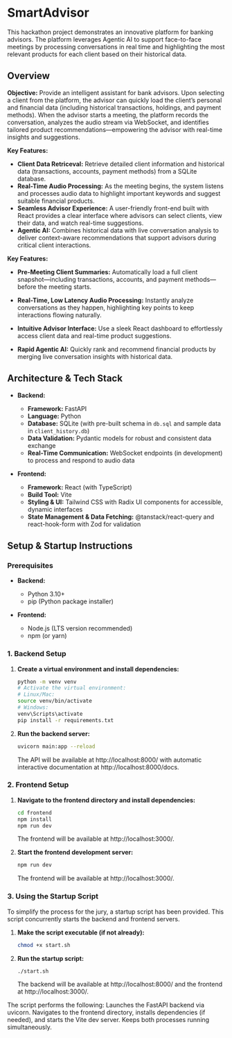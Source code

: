 # SmartAdvisor

This hackathon project demonstrates an innovative platform for banking advisors. The platform leverages Agentic AI to support face-to-face meetings by processing conversations in real time and highlighting the most relevant products for each client based on their historical data.

## Overview

**Objective:**
Provide an intelligent assistant for bank advisors. Upon selecting a client from the platform, the advisor can quickly load the client’s personal and financial data (including historical transactions, holdings, and payment methods). When the advisor starts a meeting, the platform records the conversation, analyzes the audio stream via WebSocket, and identifies tailored product recommendations—empowering the advisor with real-time insights and suggestions.

**Key Features:**
- **Client Data Retriceval:**
  Retrieve detailed client information and historical data (transactions, accounts, payment methods) from a SQLite database.
- **Real-Time Audio Processing:**
  As the meeting begins, the system listens and processes audio data to highlight important keywords and suggest suitable financial products.
- **Seamless Advisor Experience:**
  A user-friendly front-end built with React provides a clear interface where advisors can select clients, view their data, and watch real-time suggestions.
- **Agentic AI:**
  Combines historical data with live conversation analysis to deliver context-aware recommendations that support advisors during critical client interactions.

**Key Features:**

- **Pre-Meeting Client Summaries:**
  Automatically load a full client snapshot—including transactions, accounts, and payment methods—before the meeting starts.
- **Real-Time, Low Latency Audio Processing:**
  Instantly analyze conversations as they happen, highlighting key points to keep interactions flowing naturally.

- **Intuitive Advisor Interface:**
  Use a sleek React dashboard to effortlessly access client data and real-time product suggestions.

- **Rapid Agentic AI:**
  Quickly rank and recommend financial products by merging live conversation insights with historical data.

## Architecture & Tech Stack

- **Backend:**
  - **Framework:** FastAPI
  - **Language:** Python
  - **Database:** SQLite (with pre-built schema in `db.sql` and sample data in `client_history.db`)
  - **Data Validation:** Pydantic models for robust and consistent data exchange
  - **Real-Time Communication:** WebSocket endpoints (in development) to process and respond to audio data

- **Frontend:**
  - **Framework:** React (with TypeScript)
  - **Build Tool:** Vite
  - **Styling & UI:** Tailwind CSS with Radix UI components for accessible, dynamic interfaces
  - **State Management & Data Fetching:** @tanstack/react-query and react-hook-form with Zod for validation

## Setup & Startup Instructions

### Prerequisites

- **Backend:**
  - Python 3.10+
  - pip (Python package installer)

- **Frontend:**
  - Node.js (LTS version recommended)
  - npm (or yarn)

### 1. Backend Setup

1. **Create a virtual environment and install dependencies:**
   ```bash
   python -m venv venv
   # Activate the virtual environment:
   # Linux/Mac:
   source venv/bin/activate
   # Windows:
   venv\Scripts\activate
   pip install -r requirements.txt
   ```

2. **Run the backend server:**
   ```bash
   uvicorn main:app --reload
   ```
   The API will be available at http://localhost:8000/ with automatic interactive documentation at http://localhost:8000/docs.

### 2. **Frontend Setup**

1. **Navigate to the frontend directory and install dependencies:**
   ```bash
   cd frontend
   npm install
   npm run dev
   ```
   The frontend will be available at http://localhost:3000/.

2. **Start the frontend development server:**
   ```bash
   npm run dev
   ```
   The frontend will be available at http://localhost:3000/.

### 3. Using the Startup Script
To simplify the process for the jury, a startup script has been provided. This script concurrently starts the backend and frontend servers.
1. **Make the script executable (if not already):**
   ```bash
   chmod +x start.sh
   ```
2. **Run the startup script:**
   ```bash
   ./start.sh
   ```
   The backend will be available at http://localhost:8000/ and the frontend at http://localhost:3000/.

The script performs the following:
Launches the FastAPI backend via uvicorn.
Navigates to the frontend directory, installs dependencies (if needed), and starts the Vite dev server.
Keeps both processes running simultaneously.
